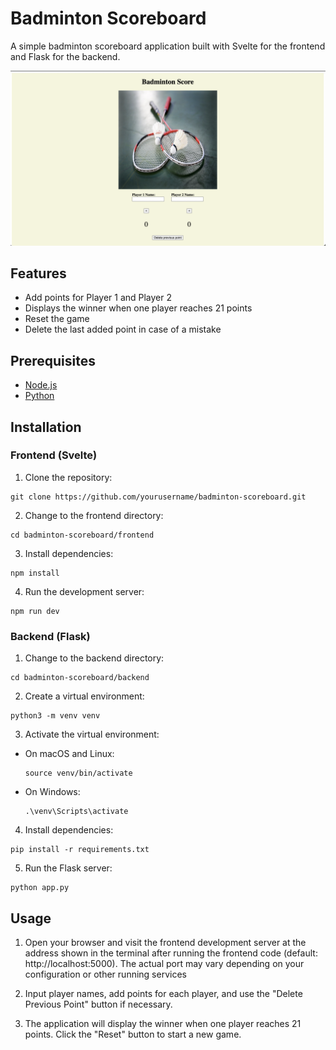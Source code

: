# Badminton Scoreboard

A simple badminton scoreboard application built with Svelte for the frontend and Flask for the backend.

![Badminton Scoreboard Screenshot](./screenshot.png)

## Features

- Add points for Player 1 and Player 2
- Displays the winner when one player reaches 21 points
- Reset the game
- Delete the last added point in case of a mistake

## Prerequisites

- [Node.js](https://nodejs.org/)
- [Python](https://www.python.org/)

## Installation

### Frontend (Svelte)

1. Clone the repository:

```
git clone https://github.com/yourusername/badminton-scoreboard.git
```

2. Change to the frontend directory: 

```
cd badminton-scoreboard/frontend
```

3. Install dependencies: 

```
npm install
```

4. Run the development server: 

```
npm run dev
```

### Backend (Flask)

1. Change to the backend directory:

```
cd badminton-scoreboard/backend
```

2. Create a virtual environment:

```
python3 -m venv venv
```

3. Activate the virtual environment:

- On macOS and Linux:

  ```
  source venv/bin/activate
  ```

- On Windows:

  ```
  .\venv\Scripts\activate
  ```

4. Install dependencies:

```
pip install -r requirements.txt
```

5. Run the Flask server:

```
python app.py
```

## Usage

1. Open your browser and visit the frontend development server at the address shown in the terminal after running the frontend code (default: http://localhost:5000). The actual port may vary depending on your configuration or other running services

2. Input player names, add points for each player, and use the "Delete Previous Point" button if necessary.

3. The application will display the winner when one player reaches 21 points. Click the "Reset" button to start a new game.
